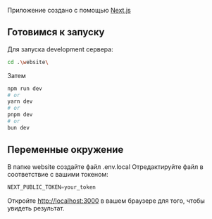 Приложение создано с помощью [Next.js](https://nextjs.org/)

## Готовимся к запуску

Для запуска development сервера:

```bash
cd .\website\
```

Затем

```bash
npm run dev
# or
yarn dev
# or
pnpm dev
# or
bun dev
```
## Переменные окружение

В папке website создайте файл .env.local
Отредактируйте файл в соответствие с вашими токеном:

```typescript
NEXT_PUBLIC_TOKEN=your_token
```


Откройте [http://localhost:3000](http://localhost:3000) в вашем браузере для того, чтобы увидеть результат.
